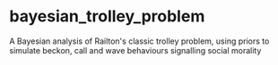 # bayesian_trolley_problem
A Bayesian analysis of Railton's classic trolley problem, using priors to simulate beckon, call and wave behaviours signalling social morality 
